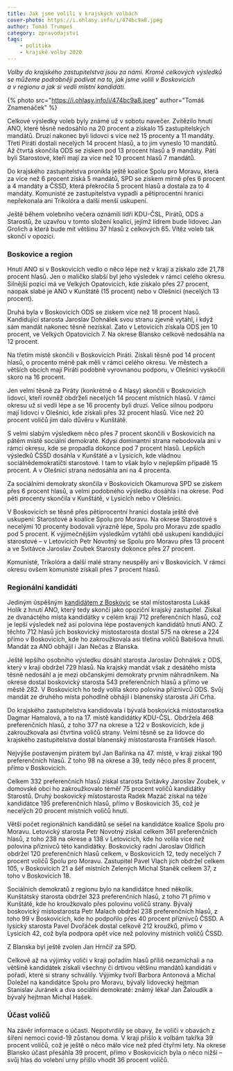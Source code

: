 ```yaml
---
title: Jak jsme volili v krajských volbách
cover-photo: https://i.ohlasy.info/i/474bc9a8.jpeg
author: Tomáš Trumpeš
category: zpravodajství
tags:
    - politika
    - krajské volby 2020
---
```


*Volby do krajského zastupitelstva jsou za námi. Kromě celkových výsledků se můžeme podrobněji podívat na to, jak jsme volili v Boskovicích a v regionu a jak si vedli místní kandidáti.*

{% photo src="https://i.ohlasy.info/i/474bc9a8.jpeg" author="Tomáš Znamenáček" %}

Celkové výsledky voleb byly známé už v sobotu navečer. Zvítězilo hnutí ANO, které těsně nedosáhlo na 20 procent a získalo 15 zastupitelských mandátů. Druzí nakonec byli lidovci s více než 15 procenty a 11 mandáty. Třetí Piráti dostali necelých 14 procent hlasů, a to jim vyneslo 10 mandátů. Až čtvrtá skončila ODS se ziskem pod 13 procent hlasů a 9 mandáty. Pátí byli Starostové, kteří mají za více než 10 procent hlasů 7 mandátů.

Do krajského zastupitelstva pronikla ještě koalice Spolu pro Moravu, která za více než 6 procent získá 5 mandátů, SPD se ziskem mírně přes 6 procent a 4 mandáty a ČSSD, která překročila 5 procent hlasů a dostala za to 4 mandáty. Komunisté ze zastupitelstva vypadli a pětiprocentní hranici nepřekonala ani Trikolóra a další menší uskupení.

Ještě během volebního večera oznámili lídři KDU-ČSL, Pirátů, ODS a Starostů, že uzavřou v tomto složení koalici, jejímž lídrem bude lidovec Jan Grolich a která bude mít většinu 37 hlasů z celkových 65. Vítěz voleb tak skončí v opozici.

### Boskovice a region

Hnutí ANO si v Boskovicích vedlo o něco lépe než v kraji a získalo zde 21,78 procent hlasů. Jen o maličko slabší byl jeho výsledek v rámci celého okresu. Silnější pozici má ve Velkých Opatovicích, kde získalo přes 27 procent, naopak slabé je ANO v Kunštátě (15 procent) nebo v Olešnici (necelých 13 procent).

Druhá byla v Boskovicích ODS se ziskem více než 18 procent hlasů. Kandidující starosta Jaroslav Dohnálek svou stranu zjevně vytáhl, i když sám mandát nakonec těsně nezískal. Zato v Letovicích získala ODS jen 10 procent, ve Velkých Opatovicích 7. Na okrese Blansko celkově nedosáhla na 12 procent.

Na třetím místě skončili v Boskovicích Piráti. Získali těsně pod 14 procent hlasů, o procento méně pak měli v rámci celého okresu. Ve městech a  větších obcích mají Piráti podobně vyrovnanou podporu, v Olešnici vyskočili skoro na 16 procent.

Jen velmi těsně za Piráty (konkrétně o 4 hlasy) skončili v Boskovicích lidovci, kteří rovněž obdrželi necelých 14 procent místních hlasů. V rámci okresu už si vedli lépe a se 16 procenty byli druzí. Velice silnou podporu mají lidovci v Olešnici, kde získali přes 32 procent hlasů. Více než 20 procent voličů jim dalo důvěru v Kunštátě.

S velmi slabým výsledkem něco přes 7 procent skončili v Boskovicích na pátém místě sociální demokraté. Kdysi dominantní strana nebodovala ani v rámci okresu, kde se propadla dokonce pod 7 procent hlasů. Lepších výsledků ČSSD dosáhla v Kunštátě a v Lysicích, kde vládnou sociálnědemokratičtí starostové. I tam to však bylo v nejlepším případě 15 procent. A v Olešnici strana nedosáhla ani na 4 procenta.

Za sociálními demokraty skončila v Boskovicích Okamurova SPD se ziskem přes 6 procent hlasů, a velmi podobného výsledku dosáhla i na okrese. Pod pěti procenty skončila v Kunštátě, v Lysicích nebo v Olešnici.

V Boskovicích se těsně přes pětiprocentní hranici dostala ještě dvě uskupení: Starostové a koalice Spolu pro Moravu. Na okrese Starostové s necelými 10 procenty bodovali výrazně lépe, Spolu pro Moravu zde spadlo pod 5 procent. K výjimečnějším výsledkům vytáhli obě uskupení kandidující starostové – v Letovicích Petr Novotný se Spolu pro Moravu přes 13 procent a ve Svitávce Jaroslav Zoubek Starosty dokonce přes 27 procent.

Komunisté, Trikolóra a další malé strany neuspěly ani v Boskovicích. V rámci okresu ovšem komunisté získali přes 7 procent hlasů.

### Regionální kandidáti

Jediným úspěšným [kandidátem z Boskovic](https://ohlasy.info/clanky/2020/08/regionalni-kandidati.html) se stal místostarosta Lukáš Holík z hnutí ANO, který tedy skončí jako opoziční krajský zastupitel. Získal ze dvanáctého místa kandidátky v celém kraji 712 preferenčních hlasů, což je lepší výsledek než asi polovina lépe postavených kandidátů hnutí ANO. Z těchto 712 hlasů jich boskovický místostarosta dostal 575 na okrese a 224 přímo v Boskovicích, kde ho zakroužkovala asi třetina voličů Babišova hnutí. Mandát za ANO obhájil i Jan Nečas z Blanska.

Ještě lepšího osobního výsledku dosáhl starosta Jaroslav Dohnálek z ODS, který v kraji obdržel 729 hlasů. Na krajský mandát však z desátého místa těsně nedosáhl a je mezi občanskými demokraty prvním náhradníkem. Na okrese dostal boskovický starosta 543 preferenčních hlasů a přímo ve městě 282. V Boskovicích ho tedy volila skoro polovina příznivců ODS. Svůj mandát ze druhého místa pohodlně obhájil i blanenský starosta Jiří Crha.

Do krajského zastupitelstva kandidovala i bývalá boskovická místostarostka Dagmar Hamalová, a to na 17. místě kandidátky KDU-ČSL. Obdržela 468 preferenčních hlasů, z toho 377 na okrese a 122 v Boskovicích, kde ji zakroužkovala asi čtvrtina voličů strany. Velmi těsně se za lidovce do krajského zastupitelstva dostal blanenský místostarosta František Hasoň.

Nejvýše postaveným pirátem byl Jan Bařinka na 47. místě, v kraji získal 190 preferenčních hlasů. Z toho 98 na okrese a 39, tedy něco přes 8 procent, přímo v Boskovicích. 

Celkem 332 preferenčních hlasů získal starosta Svitávky Jaroslav Zoubek, v domovské obci ho zakroužkovalo téměř 75 procent voličů kandidátky Starostů. Druhý boskovický místostarosta Radek Mazáč získal na téže kandidátce 195 preferenčních hlasů, přímo v Boskovicích 35, což je necelých 20 procent místních voličů hnutí.

Větší počet regionálních kandidátů se sešel na kandidátce koalice Spolu pro Moravu. Letovický starosta Petr Novotný získal celkem 361 preferenčních hlasů, z toho 238 na okrese a 138 v Letovicích, kde ho volila více než polovina příznivců této kandidátky. Boskovický radní Jaroslav Oldřich obdržel 120 preferenčních hlasů celkem, v Boskovicích 12, tedy necelých 7 procent voličů Spolu pro Moravu. Zastupitel Pavel Vlach jich obdržel celkem 105, v Boskovicích 21 a šéf místních Zelených Michal Staněk celkem 37, z toho v Boskovicích 18.

Sociálních demokratů z regionu bylo na kandidátce hned několik. Kunštátský starosta obdržel 323 preferenčních hlasů, z toho 71 přímo v Kunštátě, kde ho kroužkovalo přes polovinu voličů strany. Bývalý boskovický místostarosta Petr Malach obdržel 238 preferenčních hlasů, z toho 99 v Boskovicích, kde ho podpořilo přes 40 procent příznivců ČSSD. A lysický starosta Pavel Dvořáček dostal celkově 212 kroužků, přímo v Lysicích 42, což byla podpora opět více než poloviny místních voličů ČSSD.

Z Blanska byl ještě zvolen Jan Hrnčíř za SPD.

Celkově až na výjimky voliči v kraji pořadím hlasů příliš nezamíchali a na většině kandidátek získali všechny či drtivou většinu mandátů kandidáti v pořadí, které si strany schválily. Výjimky tvoří Barbora Antonová a Michal Doležel na kandidátce Spolu pro Moravu, bývalý lidovecký hejtman Stanislav Juránek a dva sociální demokraté: známý lékař Jan Žaloudík a bývalý hejtman Michal Hašek.

### Účast voličů

Na závěr informace o účasti. Nepotvrdily se obavy, že voliči v obavách z šíření nemoci covid-19 zůstanou doma. V kraji přišlo k volbám takřka 39 procent voličů, což je ještě o něco málo více než před čtyřmi lety. Na okrese Blansko účast přesáhla 39 procent, přímo v Boskovicích byla o něco nižší – svůj hlas do volební urny přišlo vhodit 36 procent voličů.





